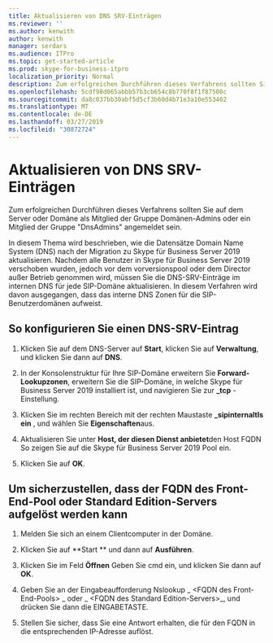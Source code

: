 ```yaml
---
title: Aktualisieren von DNS SRV-Einträgen
ms.reviewer: ''
ms.author: kenwith
author: kenwith
manager: serdars
ms.audience: ITPro
ms.topic: get-started-article
ms.prod: skype-for-business-itpro
localization_priority: Normal
description: Zum erfolgreichen Durchführen dieses Verfahrens sollten Sie auf dem Server oder Domäne als Mitglied der Gruppe Domänen-Admins oder ein Mitglied der Gruppe "DnsAdmins" angemeldet sein.
ms.openlocfilehash: 5cdf98d065abbb57b3cb654c8b770f8f1f87500c
ms.sourcegitcommit: da8c037bb30abf5d5cf3b60d4b71e3a10e553402
ms.translationtype: MT
ms.contentlocale: de-DE
ms.lasthandoff: 03/27/2019
ms.locfileid: "30872724"
---
```

# <a name="update-dns-srv-records"></a>Aktualisieren von DNS SRV-Einträgen

Zum erfolgreichen Durchführen dieses Verfahrens sollten Sie auf dem Server oder Domäne als Mitglied der Gruppe Domänen-Admins oder ein Mitglied der Gruppe "DnsAdmins" angemeldet sein.
  
In diesem Thema wird beschrieben, wie die Datensätze Domain Name System (DNS) nach der Migration zu Skype für Business Server 2019 aktualisieren. Nachdem alle Benutzer in Skype für Business Server 2019 verschoben wurden, jedoch vor dem vorversionspool oder dem Director außer Betrieb genommen wird, müssen Sie die DNS-SRV-Einträge im internen DNS für jede SIP-Domäne aktualisieren. In diesem Verfahren wird davon ausgegangen, dass das interne DNS Zonen für die SIP-Benutzerdomänen aufweist.
  
## <a name="to-configure-a-dns-srv-record"></a>So konfigurieren Sie einen DNS-SRV-Eintrag

1. Klicken Sie auf dem DNS-Server auf **Start**, klicken Sie auf **Verwaltung**, und klicken Sie dann auf **DNS**.
    
2. In der Konsolenstruktur für Ihre SIP-Domäne erweitern Sie **Forward-Lookupzonen**, erweitern Sie die SIP-Domäne, in welche Skype für Business Server 2019 installiert ist, und navigieren Sie zur **_tcp** -Einstellung. 
    
3. Klicken Sie im rechten Bereich mit der rechten Maustaste **_sipinternaltls ein** , und wählen Sie **Eigenschaften**aus.
    
4. Aktualisieren Sie unter **Host, der diesen Dienst anbietet**den Host FQDN So zeigen Sie auf die Skype für Business Server 2019 Pool ein.
    
5. Klicken Sie auf **OK**.
    
## <a name="to-verify-that-the-fqdn-of-the-front-end-pool-or-standard-edition-server-can-be-resolved"></a>Um sicherzustellen, dass der FQDN des Front-End-Pool oder Standard Edition-Servers aufgelöst werden kann

1. Melden Sie sich an einem Clientcomputer in der Domäne.
    
2. Klicken Sie auf  **Start ** und dann auf  **Ausführen**.
    
3. Klicken Sie im Feld **Öffnen** Geben Sie cmd ein, und klicken Sie dann auf **OK**.
    
4. Geben Sie an der Eingabeaufforderung Nslookup _ \<FQDN des Front-End-Pools\> _ oder _ \<FQDN des Standard Edition-Servers\>_, und drücken Sie dann die EINGABETASTE.
    
5. Stellen Sie sicher, dass Sie eine Antwort erhalten, die für den FQDN in die entsprechenden IP-Adresse auflöst.
    

